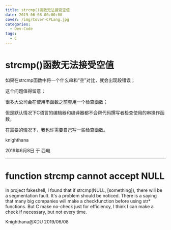 ```yaml
---
title: strcmp()函数无法接受空值
date: 2019-06-08 00:00:00
cover: /img/Cover-CPLang.jpg
categories:
  - Dev-Code
tags:
  - C
---
```


# strcmp()函数无法接受空值

如果在strcmp函数中将一个什么串和“空”对比，就会出现段错误；

这个问题值得留意；

很多大公司会在使用串函数之前套用一个检查函数；

但是默认情况下C语言的编辑器和编译器都不会帮代码撰写者检查使用的串操作函数，

在需要的情况下，我也许需要自己写一些检查函数。

knighthana

2019年6月8日 于 西电

------------------------------------

# function strcmp cannot accept NULL

 In project fakeshell, I found that if strcmp(NULL, [something]), there will be a segmentation fault.
 It's a problem should be noticed.
 There is a saying that many big companies will make a checkfunction before using str* functions.
 But C make no-check just for efficiency, I think I can make a check if necessary, but not every time.

 Knighthana@XDU
 2019/06/08
